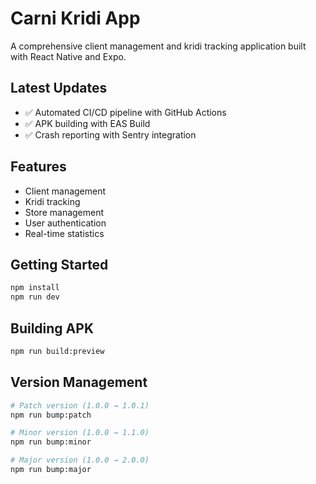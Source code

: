 # Carni Kridi App

A comprehensive client management and kridi tracking application built with React Native and Expo.

## Latest Updates
- ✅ Automated CI/CD pipeline with GitHub Actions
- ✅ APK building with EAS Build
- ✅ Crash reporting with Sentry integration

## Features
- Client management
- Kridi tracking
- Store management
- User authentication
- Real-time statistics

## Getting Started

```bash
npm install
npm run dev
```

## Building APK

```bash
npm run build:preview
```

## Version Management

```bash
# Patch version (1.0.0 → 1.0.1)
npm run bump:patch

# Minor version (1.0.0 → 1.1.0)  
npm run bump:minor

# Major version (1.0.0 → 2.0.0)
npm run bump:major
```
